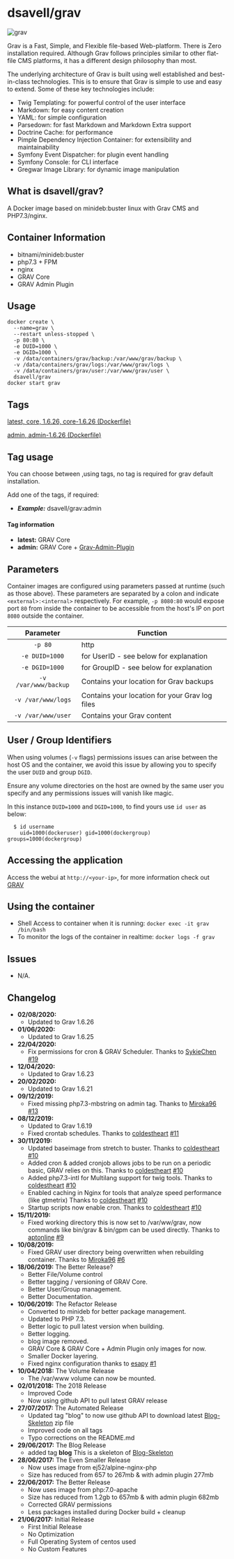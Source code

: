 # dsavell/grav

![grav](https://getgrav-grav.netdna-ssl.com/user/pages/media/grav-logo.svg)

Grav is a Fast, Simple, and Flexible file-based Web-platform. There is Zero installation required. Although Grav follows principles similar to other flat-file CMS platforms, it has a different design philosophy than most.

The underlying architecture of Grav is built using well established and best-in-class technologies. This is to ensure that Grav is simple to use and easy to extend. Some of these key technologies include:

* Twig Templating: for powerful control of the user interface
* Markdown: for easy content creation
* YAML: for simple configuration
* Parsedown: for fast Markdown and Markdown Extra support
* Doctrine Cache: for performance
* Pimple Dependency Injection Container: for extensibility and maintainability
* Symfony Event Dispatcher: for plugin event handling
* Symfony Console: for CLI interface
* Gregwar Image Library: for dynamic image manipulation

## What is dsavell/grav?

A Docker image based on minideb:buster linux with Grav CMS and PHP7.3/nginx.

## Container Information

+ bitnami/minideb:buster
+ php7.3 + FPM
+ nginx
+ GRAV Core
+ GRAV Admin Plugin

## Usage

```
docker create \
  --name=grav \
  --restart unless-stopped \
  -p 80:80 \
  -e DUID=1000 \
  -e DGID=1000 \
  -v /data/containers/grav/backup:/var/www/grav/backup \
  -v /data/containers/grav/logs:/var/www/grav/logs \
  -v /data/containers/grav/user:/var/www/grav/user \
  dsavell/grav
docker start grav
```

## Tags

[latest, core, 1.6.26, core-1.6.26 (Dockerfile)](https://github.com/dsavell/docker-grav/blob/master/Dockerfile.gravcore)

[admin, admin-1.6.26 (Dockerfile)](https://github.com/dsavell/docker-grav/blob/master/Dockerfile.gravcoreadmin)

## Tag usage
You can choose between ,using tags, no tag is required for grav default installation.

Add one of the tags,  if required:

+ ***Example:*** dsavell/grav:admin

#### Tag information
+ **latest:** GRAV Core
+ **admin:** GRAV Core + [Grav-Admin-Plugin](https://github.com/getgrav/grav-plugin-admin)

## Parameters

Container images are configured using parameters passed at runtime (such as those above). These parameters are separated by a colon and indicate `<external>:<internal>` respectively. For example, `-p 8080:80` would expose port `80` from inside the container to be accessible from the host's IP on port `8080` outside the container.

| Parameter | Function |
| :----: | --- |
| `-p 80` | http |
| `-e DUID=1000` | for UserID - see below for explanation |
| `-e DGID=1000` | for GroupID - see below for explanation |
| `-v /var/www/backup` | Contains your location for Grav backups |
| `-v /var/www/logs` | Contains your location for your Grav log files |
| `-v /var/www/user` | Contains your Grav content |

## User / Group Identifiers

When using volumes (`-v` flags) permissions issues can arise between the host OS and the container, we avoid this issue by allowing you to specify the user `DUID` and group `DGID`.

Ensure any volume directories on the host are owned by the same user you specify and any permissions issues will vanish like magic.

In this instance `DUID=1000` and `DGID=1000`, to find yours use `id user` as below:

```
  $ id username
    uid=1000(dockeruser) gid=1000(dockergroup) groups=1000(dockergroup)
```

## Accessing the application
Access the webui at `http://<your-ip>`, for more information check out [GRAV](https://getgrav.org/)

## Using the container

+ Shell Access to container when it is running: `docker exec -it grav /bin/bash`
+ To monitor the logs of the container in realtime: `docker logs -f grav`

## Issues

+ N/A.

## Changelog
+ **02/08/2020:**
	- Updated to Grav 1.6.26
+ **01/06/2020:**
	- Updated to Grav 1.6.25
+ **22/04/2020:**
	- Fix permissions for cron & GRAV Scheduler. Thanks to [SykieChen](https://github.com/SykieChen) [#19](https://github.com/dsavell/docker-grav/pull/19)
+ **12/04/2020:**
	- Updated to Grav 1.6.23
+ **20/02/2020:**
	- Updated to Grav 1.6.21
+ **09/12/2019:**
	- Fixed missing php7.3-mbstring on admin tag. Thanks to [Miroka96](https://github.com/Miroka96) [#13](https://github.com/dsavell/docker-grav/pull/13)
+ **08/12/2019:**
	- Updated to Grav 1.6.19
	- Fixed crontab schedules. Thanks to [coldestheart](https://github.com/coldestheart) [#11](https://github.com/dsavell/docker-grav/pull/11)
+ **30/11/2019:**
	- Updated baseimage from stretch to buster. Thanks to [coldestheart](https://github.com/coldestheart) [#10](https://github.com/dsavell/docker-grav/pull/10)
	- Added cron & added cronjob allows jobs to be run on a periodic basic, GRAV relies on this. Thanks to [coldestheart](https://github.com/coldestheart) [#10](https://github.com/dsavell/docker-grav/pull/10)
	- Added php7.3-intl for Multilang support for twig tools. Thanks to [coldestheart](https://github.com/coldestheart) [#10](https://github.com/dsavell/docker-grav/pull/10)
	- Enabled caching in Nginx for tools that analyze speed performance (like gtmetrix) Thanks to [coldestheart](https://github.com/coldestheart) [#10](https://github.com/dsavell/docker-grav/pull/10)
	- Startup scripts now enable cron. Thanks to [coldestheart](https://github.com/coldestheart) [#10](https://github.com/dsavell/docker-grav/pull/10)
+ **15/11/2019:**
	- Fixed working directory this is now set to /var/ww/grav, now commands like bin/grav & bin/gpm can be used directly. Thanks to [aptonline](https://github.com/aptonline) [#9](https://github.com/dsavell/docker-grav/issues/9)
+ **10/08/2019:**
	- Fixed GRAV user directory being overwritten when rebuilding container. Thanks to [Miroka96](https://github.com/Miroka96) [#6](https://github.com/dsavell/docker-grav/issues/6)
+ **18/06/2019:** The Better Release?
	- Better File/Volume control
	- Better tagging / versioning of GRAV Core.
	- Better User/Group management.
	- Better Documentation.
+ **10/06/2019:** The Refactor Release
	- Converted to minideb for better package management.
	- Updated to PHP 7.3.
	- Better logic to pull latest version when building.
	- Better logging.
	- blog image removed.
	- GRAV Core & GRAV Core + Admin Plugin only images for now.
	- Smaller Docker layering.
	- Fixed nginx configuration thanks to [esapy](https://github.com/esapy) [#1](https://github.com/dsavell/docker-grav/issues/1)
+ **10/04/2018:** The Volume Release
	- The /var/www volume can now be mounted.
+ **02/01/2018:** The 2018 Release
	- Improved Code
	- Now using github API to pull latest GRAV release
+ **27/07/2017:** The Automated Release
	- Updated tag "blog" to now use github API to download latest [Blog-Skeleton](http://demo.getgrav.org/blog-skeleton) zip file
	- Improved code on all tags
	- Typo corrections on the README.md
+ **29/06/2017:** The Blog Release
	- added tag **blog** This is a skeleton of [Blog-Skeleton](http://demo.getgrav.org/blog-skeleton)
+ **28/06/2017:** The Even Smaller Release
	- Now uses image from ej52/alpine-nginx-php
	- Size has reduced from 657 to 267mb & with admin plugin 277mb
+ **22/06/2017:** The Better Release
	- Now uses image from php:7.0-apache
	- Size has reduced from 1.2gb to 657mb & with admin plugin 682mb
	- Corrected GRAV permissions
	- Less packages installed during Docker build + cleanup
+ **21/06/2017:** Initial Release
	- First Initial Release
	- No Optimization
	- Full Operating System of centos used
	- No Custom Features
